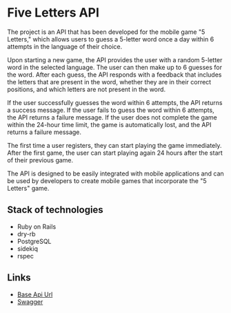 # Five Letters API

The project is an API that has been developed for the mobile game "5 Letters," which allows users to guess a 5-letter word once a day within 6 attempts in the language of their choice.

Upon starting a new game, the API provides the user with a random 5-letter word in the selected language. The user can then make up to 6 guesses for the word. After each guess, the API responds with a feedback that includes the letters that are present in the word, whether they are in their correct positions, and which letters are not present in the word.

If the user successfully guesses the word within 6 attempts, the API returns a success message. If the user fails to guess the word within 6 attempts, the API returns a failure message. If the user does not complete the game within the 24-hour time limit, the game is automatically lost, and the API returns a failure message.

The first time a user registers, they can start playing the game immediately. After the first game, the user can start playing again 24 hours after the start of their previous game.

The API is designed to be easily integrated with mobile applications and can be used by developers to create mobile games that incorporate the "5 Letters" game.

## Stack of technologies

 - Ruby on Rails
 - dry-rb
 - PostgreSQL
 - sidekiq
 - rspec

## Links
 - [Base Api Url](https://fl-ruby.iakshankin.site/)
 - [Swagger](https://fl-ruby.iakshankin.site/swagger)
